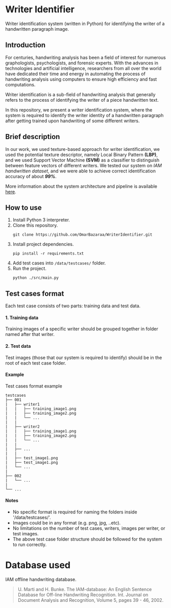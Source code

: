 # Writer Identifier
Writer identification system (written in Python) for identifying the writer of a handwritten paragraph image.

## Introduction
For centuries, handwriting analysis has been a field of interest for numerous graphologists, psychologists, and forensic experts. With the advances in technologies and artificial intelligence, researchers from all over the world have dedicated their time and energy in automating the process of handwriting analysis using computers to ensure high efficiency and fast computations.

Writer identification is a sub-field of handwriting analysis that generally refers to the process of identifying the writer of a piece handwritten text.

In this repository, we present a writer identification system, where the system is required to identify the writer identity of a handwritten paragraph after getting trained upon handwriting of some different writers.

## Brief description

In our work, we used texture-based approach for writer identification, we used the potential texture descriptor, namely Local Binary Pattern **(LBP)**, and we used Support Vector Machine **(SVM)** as a classifier to distinguish between feature vectors of different writers. We tested our system on _IAM handwritten dataset_, and we were able to achieve correct identification accuracy of about _**99%**_.

More information about the system architecture and pipeline is available [here](https://github.com/OmarBazaraa/WriterIdentifier/blob/master/docs/description.pdf).

## How to use
1. Install Python 3 interpreter.
2. Clone this repository.
   ```Console
   git clone https://github.com/OmarBazaraa/WriterIdentifier.git
   ```
3. Install project dependencies.
   ```Console
   pip install -r requirements.txt
   ```
4. Add test cases into `/data/testcases/` folder.
4. Run the project.
   ```Console
   python ./src/main.py
   ```

## Test cases format
Each test case consists of two parts: training data and test data.

#### 1. Training data
Training images of a specific writer should be grouped together in folder named after that writer.

#### 2. Test data
Test images (those that our system is required to identify) should be in the root of each test case folder.

#### Example
Test cases format example

```
testcases
├── 001
|   ├── writer1
|   |   ├── training_image1.png
|   |   ├── training_image2.png
|   |   └── ...
|   |
|   ├── writer2
|   |   ├── training_image1.png
|   |   ├── training_image2.png
|   |   └── ...
|   |
|   ├── ...
|   |
|   ├── test_image1.png
|   ├── test_image1.png
|   └── ...
|
├── 002
|   └── ...
|
└── ...
```

#### Notes
* No specific format is required for naming the folders inside '/data/testcases/'.
* Images could be in any format (e.g. png, jpg, ..etc).
* No limitations on the number of test cases, writers, images per writer, or test images.
* The above test case folder structure should be followed for the system to run correctly.

# Database used
IAM offline handwriting database.

> U. Marti and H. Bunke.
> The IAM-database: An English Sentence Database for Off-line Handwriting Recognition.
> Int. Journal on Document Analysis and Recognition, Volume 5, pages 39 - 46, 2002.
